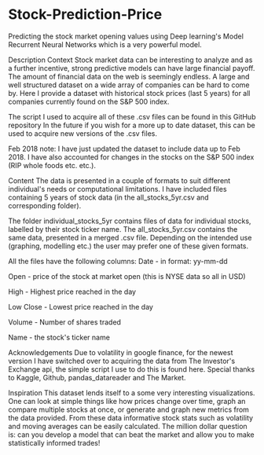 # Stock-Prediction-Price

Predicting the stock market opening values using Deep learning's Model Recurrent Neural Networks which is a very powerful model.

Description
Context
Stock market data can be interesting to analyze and as a further incentive, strong predictive models can have large financial payoff. The amount of financial data on the web is seemingly endless. A large and well structured dataset on a wide array of companies can be hard to come by. Here I provide a dataset with historical stock prices (last 5 years) for all companies currently found on the S&P 500 index.

The script I used to acquire all of these .csv files can be found in this GitHub repository In the future if you wish for a more up to date dataset, this can be used to acquire new versions of the .csv files.

Feb 2018 note: I have just updated the dataset to include data up to Feb 2018. I have also accounted for changes in the stocks on the S&P 500 index (RIP whole foods etc. etc.).

Content
The data is presented in a couple of formats to suit different individual's needs or computational limitations. I have included files containing 5 years of stock data (in the all_stocks_5yr.csv and corresponding folder).

The folder individual_stocks_5yr contains files of data for individual stocks, labelled by their stock ticker name. The all_stocks_5yr.csv contains the same data, presented in a merged .csv file. Depending on the intended use (graphing, modelling etc.) the user may prefer one of these given formats.

All the files have the following columns: Date - in format: yy-mm-dd

Open - price of the stock at market open (this is NYSE data so all in USD)

High - Highest price reached in the day

Low Close - Lowest price reached in the day

Volume - Number of shares traded

Name - the stock's ticker name

Acknowledgements
Due to volatility in google finance, for the newest version I have switched over to acquiring the data from The Investor's Exchange api, the simple script I use to do this is found here. Special thanks to Kaggle, Github, pandas_datareader and The Market.

Inspiration
This dataset lends itself to a some very interesting visualizations. One can look at simple things like how prices change over time, graph an compare multiple stocks at once, or generate and graph new metrics from the data provided. From these data informative stock stats such as volatility and moving averages can be easily calculated. The million dollar question is: can you develop a model that can beat the market and allow you to make statistically informed trades!

